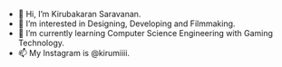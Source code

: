 - 👋 Hi, I’m Kirubakaran Saravanan.
- 👀 I’m interested in Designing, Developing and Filmmaking.
- 🌱 I’m currently learning Computer Science Engineering with Gaming Technology.
- 📫 My Instagram is @kirumiiii.

<!---
kirubakaran-saravanan/kirubakaran-saravanan is a ✨ special ✨ repository because its `README.md` (this file) appears on your GitHub profile.
You can click the Preview link to take a look at your changes.
--->
